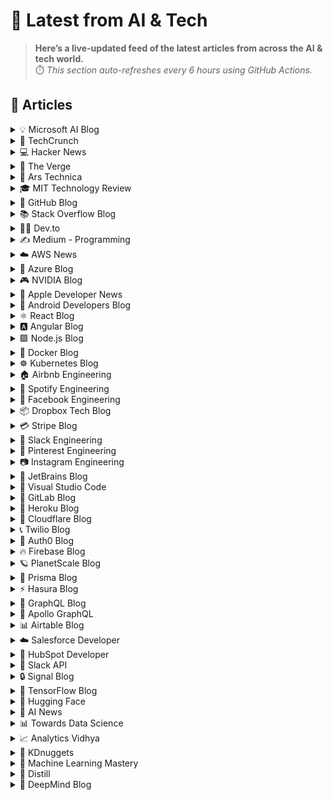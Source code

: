 # 📰 Latest from AI & Tech  

> **Here’s a live-updated feed of the latest articles from across the AI & tech world.**  
> ⏱️ *This section auto-refreshes every 6 hours using GitHub Actions.*

## 📰 Articles
<!-- BLOG-POST-LIST:START -->

<details>
<summary>💡 Microsoft AI Blog</summary>

- [A conversation with Kevin Scott: What’s next in AI](https://blogs.microsoft.com/ai/a-conversation-with-kevin-scott-whats-next-in-ai/) (2022-12-06)
- [From Hot Wheels to handling content: How brands are using Microsoft AI to be more productive and imaginative](https://blogs.microsoft.com/ai/from-hot-wheels-to-handling-content-how-brands-are-using-microsoft-ai-to-be-more-productive-and-imaginative/) (2022-10-12)
- [Microsoft open sources its ‘farm of the future’ toolkit](https://blogs.microsoft.com/ai/microsoft-open-sources-its-farm-of-the-future-toolkit/) (2022-10-06)
- [How data and AI will transform contact centres for financial services](https://cloudblogs.microsoft.com/industry-blog/en-gb/financial-services/2022/07/25/how-data-and-ai-will-transform-contact-centres-for-financial-services/) (2022-07-25)
- [AI-equipped drones study dolphins on the edge of extinction](https://news.microsoft.com/apac/features/ai-drones-dolphins-maui63/) (2022-07-21)

</details>

<details>
<summary>🚀 TechCrunch</summary>

- [A California bill that would regulate AI companion chatbots is close to becoming law](https://techcrunch.com/2025/09/10/a-california-bill-that-would-regulate-ai-companion-chatbots-is-close-to-becoming-law/) (2025-09-11)
- [Perplexity reportedly raised $200M at $20B valuation](https://techcrunch.com/2025/09/10/perplexity-reportedly-raised-200m-at-20b-valuation/) (2025-09-11)
- [Thinking Machines Lab wants to make AI models more consistent](https://techcrunch.com/2025/09/10/thinking-machines-lab-wants-to-make-ai-models-more-consistent/) (2025-09-10)
- [How to turn off autoplay on your social media feeds](https://techcrunch.com/2025/09/10/how-to-turn-off-autoplay-on-your-social-media-feeds/) (2025-09-10)
- [While US stalls, Australia and Anduril move to put XL undersea vehicle into service](https://techcrunch.com/2025/09/10/while-u-s-stalls-australia-and-anduril-move-to-put-xl-undersea-vehicle-into-service/) (2025-09-10)

</details>

<details>
<summary>💻 Hacker News</summary>

- [The Four Fallacies of Modern AI](https://blog.apiad.net/p/the-four-fallacies-of-modern-ai) (2025-09-11)
- [Court rejects Verizon claim that selling location data without consent is legal](https://arstechnica.com/tech-policy/2025/09/court-rejects-verizon-claim-that-selling-location-data-without-consent-is-legal/) (2025-09-11)
- [Where did the Smurfs get their hats (2018)](https://www.pipelinecomics.com/beginning-bd-smurfs-hats-origin/) (2025-09-11)
- [DOOMscrolling: The Game](https://ironicsans.ghost.io/doomscrolling-the-game/) (2025-09-10)
- [Intel's E2200 "Mount Morgan" IPU at Hot Chips 2025](https://chipsandcheese.com/p/intels-e2200-mount-morgan-ipu-at) (2025-09-10)

</details>

<details>
<summary>📱 The Verge</summary>

- [Charlie Kirk fatally shot at Turning Point USA event in Utah](https://www.theverge.com/news/776079/charlie-kirk-shooting) (2025-09-11)
- [How platforms are responding to the Charlie Kirk shooting](https://www.theverge.com/news/776187/charlie-kirk-shooting-videos-platforms-meta-youtube) (2025-09-10)
- [OpenAI reportedly signs $300 billion Project Stargate cloud deal with Oracle](https://www.theverge.com/ai-artificial-intelligence/776170/oracle-openai-300-billion-contract-project-stargate) (2025-09-10)
- [Amazon drivers could be wearing AR glasses with a built-in display next year](https://www.theverge.com/news/776155/amazon-augmented-reality-glasses-jayhawk-launch-rumors) (2025-09-10)
- [Ted Cruz’s new bill would let AI companies set their own rules for up to 10 years](https://www.theverge.com/ai-artificial-intelligence/776130/senator-ted-cruz-ai-sandbox-bill) (2025-09-10)

</details>

<details>
<summary>🔬 Ars Technica</summary>

- [Pentagon begins deploying new satellite network to link sensors with shooters](https://arstechnica.com/space/2025/09/pentagon-begins-deploying-new-satellite-network-to-link-sensors-with-shooters/) (2025-09-11)
- [Court rejects Verizon claim that selling location data without consent is legal](https://arstechnica.com/tech-policy/2025/09/court-rejects-verizon-claim-that-selling-location-data-without-consent-is-legal/) (2025-09-10)
- [After Ukrainian testing, drone detection radar doubles range with simple software patch](https://arstechnica.com/culture/2025/09/after-ukrainian-testing-drone-detection-radar-doubles-range-with-simple-software-patch/) (2025-09-10)
- [HBO Max is “way underpriced,” Warner Bros. Discovery CEO says](https://arstechnica.com/gadgets/2025/09/hbo-max-is-way-underpriced-warner-bros-discovery-ceo-says/) (2025-09-10)
- [Ousted CDC director to testify before Senate after RFK Jr. called her a liar](https://arstechnica.com/health/2025/09/ousted-cdc-director-to-testify-before-senate-after-rfk-jr-called-her-a-liar/) (2025-09-10)

</details>

<details>
<summary>🎓 MIT Technology Review</summary>

- [The Download: AI’s energy future](https://www.technologyreview.com/2025/09/10/1123489/the-download-ais-energy-future/) (2025-09-10)
- [Adapting to new threats with proactive risk management](https://www.technologyreview.com/2025/09/09/1123083/adapting-to-new-threats-with-proactive-risk-management/) (2025-09-09)
- [The Download: meet our AI innovators, and what happens when therapists use AI covertly](https://www.technologyreview.com/2025/09/09/1123447/the-download-meet-our-ai-innovators-and-what-happens-when-therapists-use-ai-covertly/) (2025-09-09)
- [Help! My therapist is secretly using ChatGPT](https://www.technologyreview.com/2025/09/09/1123386/help-my-therapist-is-secretly-using-chatgpt/) (2025-09-09)
- [AI is changing the grid. Could it help more than it harms?](https://www.technologyreview.com/2025/09/09/1123404/ai-grid-help/) (2025-09-09)

</details>

<details>
<summary>🐙 GitHub Blog</summary>

- [Your guide to GitHub Universe 2025: The schedule just launched!](https://github.blog/news-insights/company-news/your-guide-to-github-universe-2025-the-schedule-just-launched/) (2025-09-10)
- [How to use the GitHub and JFrog integration for secure, traceable builds from commit to production](https://github.blog/enterprise-software/devsecops/how-to-use-the-github-and-jfrog-integration-for-secure-traceable-builds-from-commit-to-production/) (2025-09-09)
- [How to debug a web app with Playwright MCP and GitHub Copilot](https://github.blog/ai-and-ml/github-copilot/how-to-debug-a-web-app-with-playwright-mcp-and-github-copilot/) (2025-09-05)
- [GitHub is enabling broader access for developers in Syria following new government trade rules](https://github.blog/company/github-is-enabling-broader-access-for-developers-in-syria-following-new-government-trade-rules/) (2025-09-05)
- [Building smarter interactions with MCP elicitation: From clunky tool calls to seamless user experiences](https://github.blog/ai-and-ml/github-copilot/building-smarter-interactions-with-mcp-elicitation-from-clunky-tool-calls-to-seamless-user-experiences/) (2025-09-04)

</details>

<details>
<summary>📚 Stack Overflow Blog</summary>

- [How AI is reshaping developer teams and the future of software development](https://stackoverflow.blog/2025/09/11/how-ai-is-reshaping-developer-teams/) (2025-09-11)
- [AI vs Gen Z: How AI has changed the career pathway for junior developers](https://stackoverflow.blog/2025/09/10/ai-vs-gen-z/) (2025-09-10)
- [We built stackoverflow.ai with the community and for the community](https://stackoverflow.blog/2025/09/09/we-built-stackoverflow-ai-with-the-community-and-for-the-community/) (2025-09-09)
- [Kotlin is more than just the Android house language](https://stackoverflow.blog/2025/09/05/kotlin-is-more-than-just-the-android-house-language/) (2025-09-05)
- [Back to school? Developers at Stack Overflow have some advice for you](https://stackoverflow.blog/2025/09/02/back-to-school-developers-at-stack-overflow-have-some-advice-for-you/) (2025-09-02)

</details>

<details>
<summary>👨‍💻 Dev.to</summary>

- [How do you keep async communication clear without making everyone write essays?](https://dev.to/clariti_22_6e89b280ccd102/how-do-you-keep-async-communication-clear-without-making-everyone-write-essays-3ack) (2025-09-11)
- [Text Base64 Encoder – Encode Your Text Online Effortlessly](https://dev.to/frontendtoolstech/text-base64-encoder-encode-your-text-online-effortlessly-11ce) (2025-09-11)
- [#DAY 5: Configuring the Data Pipeline](https://dev.to/samueladeduntan/day-5-configuring-the-data-pipeline-b1j) (2025-09-11)
- [Compile-Time vs Runtime Safety in React (TSX): The Power of never in TypeScript](https://dev.to/itsmearka/blog-3-compile-time-vs-runtime-implications-of-invalid-values-258k) (2025-09-11)
- [Ng-News 25/36: Q&A with Angular Team, Mutations in ngrx-toolkit](https://dev.to/this-is-angular/ng-news-2536-qa-with-angular-team-mutations-in-ngrx-toolkit-71c) (2025-09-11)

</details>

<details>
<summary>✍️ Medium - Programming</summary>

- [09389212898شماره خاله #شماره خاله#تهران #شماره خاله#اصفهان
شماره خاله #شماره خاله# تهران #شماره…](https://medium.com/@dhehxhehehsgsgsgegeg/09389212898%D8%B4%D9%85%D8%A7%D8%B1%D9%87-%D8%AE%D8%A7%D9%84%D9%87-%D8%B4%D9%85%D8%A7%D8%B1%D9%87-%D8%AE%D8%A7%D9%84%D9%87-%D8%AA%D9%87%D8%B1%D8%A7%D9%86-%D8%B4%D9%85%D8%A7%D8%B1%D9%87-%D8%AE%D8%A7%D9%84%D9%87-%D8%A7%D8%B5%D9%81%D9%87%D8%A7%D9%86-%D8%B4%D9%85%D8%A7%D8%B1%D9%87-%D8%AE%D8%A7%D9%84%D9%87-%D8%B4%D9%85%D8%A7%D8%B1%D9%87-%D8%AE%D8%A7%D9%84%D9%87-%D8%AA%D9%87%D8%B1%D8%A7%D9%86-%D8%B4%D9%85%D8%A7%D8%B1%D9%87-52a43f8cbe5c?source=rss------programming-5) (2025-09-11)
- [09389212898شماره خاله #شماره خاله#تهران #شماره خاله#اصفهان
شماره خاله #شماره خاله# تهران #شماره…](https://medium.com/@dhehxhehehsgsgsgegeg/09389212898%D8%B4%D9%85%D8%A7%D8%B1%D9%87-%D8%AE%D8%A7%D9%84%D9%87-%D8%B4%D9%85%D8%A7%D8%B1%D9%87-%D8%AE%D8%A7%D9%84%D9%87-%D8%AA%D9%87%D8%B1%D8%A7%D9%86-%D8%B4%D9%85%D8%A7%D8%B1%D9%87-%D8%AE%D8%A7%D9%84%D9%87-%D8%A7%D8%B5%D9%81%D9%87%D8%A7%D9%86-%D8%B4%D9%85%D8%A7%D8%B1%D9%87-%D8%AE%D8%A7%D9%84%D9%87-%D8%B4%D9%85%D8%A7%D8%B1%D9%87-%D8%AE%D8%A7%D9%84%D9%87-%D8%AA%D9%87%D8%B1%D8%A7%D9%86-%D8%B4%D9%85%D8%A7%D8%B1%D9%87-1e650d2ec40d?source=rss------programming-5) (2025-09-11)
- [09389212898شماره خاله #شماره خاله#تهران #شماره خاله#اصفهان
شماره خاله #شماره خاله# تهران #شماره…](https://medium.com/@dhehxhehehsgsgsgegeg/09389212898%D8%B4%D9%85%D8%A7%D8%B1%D9%87-%D8%AE%D8%A7%D9%84%D9%87-%D8%B4%D9%85%D8%A7%D8%B1%D9%87-%D8%AE%D8%A7%D9%84%D9%87-%D8%AA%D9%87%D8%B1%D8%A7%D9%86-%D8%B4%D9%85%D8%A7%D8%B1%D9%87-%D8%AE%D8%A7%D9%84%D9%87-%D8%A7%D8%B5%D9%81%D9%87%D8%A7%D9%86-%D8%B4%D9%85%D8%A7%D8%B1%D9%87-%D8%AE%D8%A7%D9%84%D9%87-%D8%B4%D9%85%D8%A7%D8%B1%D9%87-%D8%AE%D8%A7%D9%84%D9%87-%D8%AA%D9%87%D8%B1%D8%A7%D9%86-%D8%B4%D9%85%D8%A7%D8%B1%D9%87-c9af2ecf2e4e?source=rss------programming-5) (2025-09-11)
- [Struck gold Ultimate AI video tools](https://thxishwar.medium.com/struck-gold-ultimate-ai-video-tools-52e07786f50c?source=rss------programming-5) (2025-09-11)
- [️ My Cybersecurity Roadmap: From Curious Beginner to Ethical Hacker](https://medium.com/@vaghelajaydeep069/%EF%B8%8F-my-cybersecurity-roadmap-from-curious-beginner-to-ethical-hacker-7a58d37a51ef?source=rss------programming-5) (2025-09-11)

</details>

<details>
<summary>☁️ AWS News</summary>

- [AWS Weekly Roundup: AWS Transform, Amazon Neptune, and more (September 8, 2025)](https://aws.amazon.com/blogs/aws/aws-weekly-roundup-aws-transform-amazon-neptune-and-more-september-8-2025/) (2025-09-08)
- [Now Open — AWS Asia Pacific (New Zealand) Region](https://aws.amazon.com/blogs/aws/now-open-aws-asia-pacific-new-zealand-region/) (2025-09-01)
- [AWS Weekly Roundup: Amazon EC2, Amazon Q Developer, IPv6 updates, and more (September 1, 2025)](https://aws.amazon.com/blogs/aws/aws-weekly-roundup-amazon-ec2-amazon-q-developer-ipv6-updates-and-more-september-1-2025/) (2025-09-01)
- [New general-purpose Amazon EC2 M8i and M8i Flex instances are now available](https://aws.amazon.com/blogs/aws/new-general-purpose-amazon-ec2-m8i-and-m8i-flex-instances-are-now-available/) (2025-08-28)
- [AWS services scale to new heights for Prime Day 2025: key metrics and milestones](https://aws.amazon.com/blogs/aws/aws-services-scale-to-new-heights-for-prime-day-2025-key-metrics-and-milestones/) (2025-08-26)

</details>

<details>
<summary>🔵 Azure Blog</summary>

- [Agent Factory: Connecting agents, apps, and data with new open standards like MCP and A2A](https://azure.microsoft.com/en-us/blog/agent-factory-connecting-agents-apps-and-data-with-new-open-standards-like-mcp-and-a2a/) (2025-09-10)
- [Ask Ralph: Where style meets AI—a new era of conversational commerce](https://www.microsoft.com/en-us/industry/blog/retail/2025/09/09/ask-ralph-where-style-meets-ai-a-new-era-of-conversational-commerce/) (2025-09-09)
- [Azure mandatory multifactor authentication: Phase 2 starting in October 2025](https://azure.microsoft.com/en-us/blog/azure-mandatory-multifactor-authentication-phase-2-starting-in-october-2025/) (2025-09-05)
- [Microsoft Cost Management updates—July & August 2025](https://azure.microsoft.com/en-us/blog/microsoft-cost-management-updates-july-august-2025/) (2025-09-04)
- [Agent Factory: From prototype to production—developer tools and rapid agent development](https://azure.microsoft.com/en-us/blog/agent-factory-from-prototype-to-production-developer-tools-and-rapid-agent-development/) (2025-09-03)

</details>

<details>
<summary>🎮 NVIDIA Blog</summary>

- [Paint It Blackwell: GeForce RTX 5080 SuperPOD Rollout Begins](https://blogs.nvidia.com/blog/geforce-now-thursday-blackwell-rtx-launch/) (2025-09-10)
- [‘Safety First, Always,’ NVIDIA VP of Automotive Says, Unveiling the Future of AI-Defined Vehicles at IAA Mobility](https://blogs.nvidia.com/blog/iaa-mobility-ai-defined-vehicles/) (2025-09-09)
- [NVIDIA Blackwell Ultra Sets the Bar in New MLPerf Inference Benchmark](https://blogs.nvidia.com/blog/mlperf-inference-blackwell-ultra/) (2025-09-09)
- [NVIDIA Partners With AI Infrastructure Ecosystem to Unveil Reference Design for Giga-Scale AI Factories](https://blogs.nvidia.com/blog/ai-factories-reference-design/) (2025-09-09)
- [Get Started Using Generative AI for Content Creation With ComfyUI and NVIDIA RTX AI PCs](https://blogs.nvidia.com/blog/rtx-ai-garage-comfyui-wan-qwen-flux-krea-remix/) (2025-09-09)

</details>

<details>
<summary>🍎 Apple Developer News</summary>

- [App Store submissions now open for the latest OS releases](https://developer.apple.com/news/?id=6lxhtioi) (2025-09-09)
- [Hello Developer: September 2025](https://developer.apple.com/news/?id=6zd7a3al) (2025-09-02)
- [Awe dropping.](https://developer.apple.com/news/?id=p9nukitr) (2025-08-26)
- [Tax and Price Updates for Apps, In-App Purchases, and Subscriptions](https://developer.apple.com/news/?id=yo2104n5) (2025-08-21)
- [Hello Developer: August 2025](https://developer.apple.com/news/?id=4qkavrhc) (2025-08-05)

</details>

<details>
<summary>🤖 Android Developers Blog</summary>

- [HDR and User Interfaces](https://android-developers.googleblog.com/2025/09/hdr-and-user-interfaces.html) (2025-09-10)
- [#WeArePlay: Meet the people using Google AI to solve problems in agriculture, education, and pet care](https://android-developers.googleblog.com/2025/09/weareplay-meet-people-using-google-ai.html) (2025-09-10)
- [Improve app performance with optimized resource shrinking](https://android-developers.googleblog.com/2025/09/improve-app-performance-with-optimized-resource-shrinking.html) (2025-09-09)
- [Elevating media playback: Introducing preloading with Media3 - Part 1](https://android-developers.googleblog.com/2025/09/introducing-preloading-with-media3.html) (2025-09-05)
- [Best practices for migrating users to passkeys with Credential Manager](https://android-developers.googleblog.com/2025/09/best-practices-migrating-users-passkeys-credential-manager.html) (2025-09-04)

</details>

<details>
<summary>⚛️ React Blog</summary>

- [React Labs: What We've Been Working On – June 2022](https://reactjs.org/blog/2022/06/15/react-labs-what-we-have-been-working-on-june-2022.html) (2022-06-15)
- [React v18.0](https://reactjs.org/blog/2022/03/29/react-v18.html) (2022-03-29)
- [How to Upgrade to React 18](https://reactjs.org/blog/2022/03/08/react-18-upgrade-guide.html) (2022-03-08)
- [React Conf 2021 Recap](https://reactjs.org/blog/2021/12/17/react-conf-2021-recap.html) (2021-12-17)
- [The Plan for React 18](https://reactjs.org/blog/2021/06/08/the-plan-for-react-18.html) (2021-06-08)

</details>

<details>
<summary>🅰️ Angular Blog</summary>

- [Angular Summer Update 2025](https://blog.angular.dev/angular-summer-update-2025-1987592a0b42?source=rss----447683c3d9a3---4) (2025-08-29)
- [The Angular Custom Profiling Track is now available](https://blog.angular.dev/the-angular-custom-profiling-track-is-now-available-0f9d8d36218a?source=rss----447683c3d9a3---4) (2025-07-02)
- [Announcing Angular v20](https://blog.angular.dev/announcing-angular-v20-b5c9c06cf301?source=rss----447683c3d9a3---4) (2025-05-28)
- [Build AI-Powered Apps With Genkit and Angular](https://blog.angular.dev/build-ai-powered-apps-with-genkit-and-angular-707db8918c3a?source=rss----447683c3d9a3---4) (2025-03-18)
- [Seamless data fetching with httpResource](https://blog.angular.dev/seamless-data-fetching-with-httpresource-71ba7c4169b9?source=rss----447683c3d9a3---4) (2025-03-07)

</details>

<details>
<summary>🟩 Node.js Blog</summary>

- [Node.js v24.8.0 (Current)](https://nodejs.org/en/blog/release/v24.8.0) (2025-09-10)
- [Node.js v20.19.5 (LTS)](https://nodejs.org/en/blog/release/v20.19.5) (2025-09-03)
- [Node.js v22.19.0 (LTS)](https://nodejs.org/en/blog/release/v22.19.0) (2025-08-28)
- [Node.js v24.7.0 (Current)](https://nodejs.org/en/blog/release/v24.7.0) (2025-08-27)
- [Node.js v24.6.0 (Current)](https://nodejs.org/en/blog/release/v24.6.0) (2025-08-14)

</details>

<details>
<summary>🐳 Docker Blog</summary>

- [From Hallucinations to Prompt Injection: Securing AI Workflows at Runtime](https://www.docker.com/blog/secure-ai-agents-runtime-security/) (2025-09-10)
- [Docker Acquisition of MCP Defender Helps Meet Challenges of Securing the Agentic Future](https://www.docker.com/blog/docker-acquires-mcp-defender-ai-agent-security/) (2025-09-05)
- [Hybrid AI Isn’t the Future — It’s Here (and It Runs in Docker using the Minions protocol)](https://www.docker.com/blog/hybrid-ai-and-how-it-runs-in-docker/) (2025-09-04)
- [You are Doing MCP Wrong: 3 Big Misconceptions](https://www.docker.com/blog/mcp-misconceptions-tools-agents-not-api/) (2025-09-03)
- [Broadcom’s New Bitnami Restrictions? Migrate Easily with Docker](https://www.docker.com/blog/broadcoms-new-bitnami-restrictions-migrate-easily-with-docker/) (2025-08-30)

</details>

<details>
<summary>☸️ Kubernetes Blog</summary>

- [Kubernetes v1.34: Use An Init Container To Define App Environment Variables](https://kubernetes.io/blog/2025/09/10/kubernetes-v1-34-env-files/) (2025-09-10)
- [Kubernetes v1.34: Snapshottable API server cache](https://kubernetes.io/blog/2025/09/09/kubernetes-v1-34-snapshottable-api-server-cache/) (2025-09-09)
- [Kubernetes v1.34: VolumeAttributesClass for Volume Modification GA](https://kubernetes.io/blog/2025/09/08/kubernetes-v1-34-volume-attributes-class/) (2025-09-08)
- [Kubernetes v1.34: Pod Replacement Policy for Jobs Goes GA](https://kubernetes.io/blog/2025/09/05/kubernetes-v1-34-pod-replacement-policy-for-jobs-goes-ga/) (2025-09-05)
- [Kubernetes v1.34: PSI Metrics for Kubernetes Graduates to Beta](https://kubernetes.io/blog/2025/09/04/kubernetes-v1-34-introducing-psi-metrics-beta/) (2025-09-04)

</details>

<details>
<summary>🏠 Airbnb Engineering</summary>

- [Migrating Airbnb’s JVM Monorepo to Bazel](https://medium.com/airbnb-engineering/migrating-airbnbs-jvm-monorepo-to-bazel-33f90eda51ec?source=rss----53c7c27702d5---4) (2025-08-13)
- [Seamless Istio Upgrades at Scale](https://medium.com/airbnb-engineering/seamless-istio-upgrades-at-scale-bcb0e49c5cf8?source=rss----53c7c27702d5---4) (2025-08-07)
- [Achieving High Availability with distributed database on Kubernetes at Airbnb](https://medium.com/airbnb-engineering/achieving-high-availability-with-distributed-database-on-kubernetes-at-airbnb-58cc2e9856f4?source=rss----53c7c27702d5---4) (2025-07-28)
- [Understanding and Improving SwiftUI Performance](https://medium.com/airbnb-engineering/understanding-and-improving-swiftui-performance-37b77ac61896?source=rss----53c7c27702d5---4) (2025-06-24)
- [Load Testing with Impulse at Airbnb](https://medium.com/airbnb-engineering/load-testing-with-impulse-at-airbnb-f466874d03d2?source=rss----53c7c27702d5---4) (2025-06-09)

</details>

<details>
<summary>🎵 Spotify Engineering</summary>

- [Incident Report: Spotify Outage on April 16, 2025](https://engineering.atspotify.com/2025/5/incident-report-spotify-outage-on-april-16-2025/) (2025-05-09)
- [Celebrating Five Years of Backstage: From Open Source Project to Enterprise Business](https://engineering.atspotify.com/2025/4/celebrating-five-years-of-backstage/) (2025-04-23)
- [A Behind-the-Scenes Look at How We Release the Spotify App (Part 1)](https://engineering.atspotify.com/2025/4/how-we-release-the-spotify-app-part-1/) (2025-04-17)
- [An Insider’s Tips for Taking the Certified Backstage Associate (CBA) Exam](https://engineering.atspotify.com/2025/3/certified-backstage-associate-exam-tips/) (2025-03-25)
- [Building Confidence: A Case Study in How to Create Confidence Scores for GenAI Applications](https://engineering.atspotify.com/2024/12/building-confidence-a-case-study-in-how-to-create-confidence-scores-for-genai-applications/) (2024-12-12)

</details>

<details>
<summary>👥 Facebook Engineering</summary>

- [A New Ranking Framework for Better Notification Quality on Instagram](https://engineering.fb.com/2025/09/02/ml-applications/a-new-ranking-framework-for-better-notification-quality-on-instagram/) (2025-09-02)
- [Enabling Kotlin incremental compilation on Buck2](https://engineering.fb.com/2025/08/26/open-source/enabling-kotlin-incremental-compilation-on-buck2/) (2025-08-26)
- [Creating AI agent solutions for warehouse data access and security](https://engineering.fb.com/2025/08/13/data-infrastructure/agentic-solution-for-warehouse-data-access/) (2025-08-13)
- [Federation Platform and Privacy Waves: How Meta distributes compliance-related tasks at scale](https://engineering.fb.com/2025/08/11/security/federation-platform-privacy-waves-meta-distributes-compliance-tasks/) (2025-08-11)
- [Diff Risk Score: AI-driven risk-aware software development](https://engineering.fb.com/2025/08/06/developer-tools/diff-risk-score-drs-ai-risk-aware-software-development-meta/) (2025-08-06)

</details>

<details>
<summary>📦 Dropbox Tech Blog</summary>

- [Hack Week 2025: How these engineers liquid-cooled a GPU server](https://dropbox.tech/culture/hack-week-2025-liquid-cooling-gpu-server) (2025-08-27)
- [Driving AI adoption at Dropbox: a conversation with CTO Ali Dasdan](https://dropbox.tech/culture/ai-adoption-productivity-dropbox-cto-ali-dasdan) (2025-08-19)
- [Making file encryption fast and secure for teams with advanced key management](https://dropbox.tech/security/file-encryption-teams-advanced-key-management) (2025-07-10)
- [Seventh-generation server hardware at Dropbox: our most efficient and capable architecture yet](https://dropbox.tech/infrastructure/seventh-generation-server-hardware) (2025-07-02)
- [How we brought multimedia search to Dropbox Dash](https://dropbox.tech/infrastructure/multimedia-search-dropbox-dash-evolution) (2025-05-29)

</details>

<details>
<summary>💳 Stripe Blog</summary>

- [Introducing Tempo, the payments-first blockchain](https://tempo.xyz/launch-announcement) (2025-09-04)
- [The conversion paradox: 3DS trends in regulated markets](https://stripe.com/blog/3ds-trends-in-regulated-markets) (2025-08-26)
- [The top industries and business models using AI for fraud prevention](https://stripe.com/blog/top-industries-and-business-models-using-ai-for-fraud-prevention) (2025-08-12)
- [How we built it: Jurisdiction resolution for Stripe Tax](https://stripe.com/blog/how-we-built-it-jurisdiction-resolution-for-stripe-tax) (2025-07-10)
- [Inside the growth of the top AI companies on Stripe](https://stripe.com/blog/inside-the-growth-of-the-top-ai-companies-on-stripe) (2025-06-30)

</details>

<details>
<summary>💬 Slack Engineering</summary>

- [Building Slack’s Anomaly Event Response](https://slack.engineering/building-slacks-anomaly-event-response/) (2025-09-04)
- [Optimizing Our E2E Pipeline](https://slack.engineering/speedup-e2e-testing/) (2025-04-14)
- [How we built enterprise search to be secure and private](https://slack.engineering/how-we-built-enterprise-search-to-be-secure-and-private/) (2025-03-07)
- [Automated Accessibility Testing at Slack](https://slack.engineering/automated-accessibility-testing-at-slack/) (2025-01-07)
- [Migration Automation: Easing the Jenkins → GHA shift with help from AI](https://slack.engineering/migration-automation-easing-the-jenkins-%e2%86%92-gha-shift-with-help-from-ai/) (2024-12-16)

</details>

<details>
<summary>📌 Pinterest Engineering</summary>

- [Next Gen Data Processing at Massive Scale At Pinterest With Moka (Part 2 of 2)](https://medium.com/pinterest-engineering/next-gen-data-processing-at-massive-scale-at-pinterest-with-moka-part-2-of-2-d0210ded34e0?source=rss-ef81ef829bcb------2) (2025-09-10)
- [Developer Experience at Pinterest: The Journey to PinConsole](https://medium.com/pinterest-engineering/developer-experience-at-pinterest-the-journey-to-pinconsole-b34ac9e3bdd9?source=rss-ef81ef829bcb------2) (2025-08-22)
- [Debugging the One-in-a-Million Failure: Migrating Pinterest’s Search Infrastructure to Kubernetes](https://medium.com/pinterest-engineering/debugging-the-one-in-a-million-failure-migrating-pinterests-search-infrastructure-to-kubernetes-bef9af9dabf4?source=rss-ef81ef829bcb------2) (2025-07-16)
- [Next Gen Data Processing at Massive Scale At Pinterest With Moka (Part 1 of 2)](https://medium.com/pinterest-engineering/next-gen-data-processing-at-massive-scale-at-pinterest-with-moka-part-1-of-2-39a36d5e82c4?source=rss-ef81ef829bcb------2) (2025-07-11)
- [Scaling Pinterest ML Infrastructure with Ray: From Training to End-to-End ML Pipelines](https://medium.com/pinterest-engineering/scaling-pinterest-ml-infrastructure-with-ray-from-training-to-end-to-end-ml-pipelines-4038b9e837a0?source=rss-ef81ef829bcb------2) (2025-06-24)

</details>

<details>
<summary>📷 Instagram Engineering</summary>

- [The Instagram Engineering Blog has a new location](https://instagram-engineering.com/the-instagram-engineering-blog-has-a-new-location-85de9ab8d90f?source=rss----37dc2a3034f2---4) (2022-07-12)
- [Five things I learned about working on content quality at Instagram](https://instagram-engineering.com/five-things-i-learned-about-working-on-content-quality-at-instagram-5031b1342bea?source=rss----37dc2a3034f2---4) (2020-01-25)
- [Instagram Data Saver Mode](https://instagram-engineering.com/instagram-data-saver-mode-ffb01fd5a6bd?source=rss----37dc2a3034f2---4) (2019-12-13)
- [Powered by AI: Instagram’s Explore recommender system](https://instagram-engineering.com/powered-by-ai-instagrams-explore-recommender-system-7ca901d2a882?source=rss----37dc2a3034f2---4) (2019-11-26)
- [10 Questions with Shupin Mao, Well-being tech lead](https://instagram-engineering.com/10-questions-with-shupin-mao-well-being-tech-lead-3b19f19b168d?source=rss----37dc2a3034f2---4) (2019-11-08)

</details>

<details>
<summary>💎 JetBrains Blog</summary>

- [TeamCity 2025.07.2 Is Available](https://blog.jetbrains.com/teamcity/2025/09/teamcity-2025-07-2-bug-fix/) (2025-09-10)
- [Kotlin 2.2.20 Released](https://blog.jetbrains.com/kotlin/2025/09/kotlin-2-2-20-released/) (2025-09-10)
- [Junie Is Now Available in CLion: Supercharge Your C and C++ Development Today](https://blog.jetbrains.com/clion/2025/09/junie-availability/) (2025-09-10)
- [MPS 2025.2 Is Out!](https://blog.jetbrains.com/mps/2025/09/mps-2025-1-is-out-2/) (2025-09-09)
- [Investigating IntelliJ Platform UI Freezes](https://blog.jetbrains.com/platform/2025/09/investigating-intellij-platform-ui-freezes/) (2025-09-09)

</details>

<details>
<summary>📝 Visual Studio Code</summary>

- [VS Code Dev Days – Join an event near you to learn about AI-assisted development](https://code.visualstudio.com/blogs/2025/08/27/vscode-dev-days) (2025-08-26)
- [July 2025 (version 1.103)](https://code.visualstudio.com/updates/v1_103) (2025-08-07)
- [Command GitHub's Coding Agent from VS Code](https://code.visualstudio.com/blogs/2025/07/17/copilot-coding-agent) (2025-07-17)
- [June 2025 (version 1.102)](https://code.visualstudio.com/updates/v1_102) (2025-07-09)
- [Open Source AI Editor: First Milestone](https://code.visualstudio.com/blogs/2025/06/30/openSourceAIEditorFirstMilestone) (2025-06-30)

</details>

<details>
<summary>🦊 GitLab Blog</summary>

- [Supercharge your Git workflows](https://about.gitlab.com/blog/supercharge-your-git-workflows/) (2025-09-10)
- [A developer's guide to building secure retail apps with GitLab](https://about.gitlab.com/blog/a-developers-guide-to-building-secure-retail-apps-with-gitlab/) (2025-09-04)
- [Vibe coding with GitLab Duo Agent Platform: Issue to MR Flow](https://about.gitlab.com/blog/vibe-coding-with-gitlab-duo-agent-platform-issue-to-mr-flow/) (2025-09-03)
- [GitLab achieves ISO/IEC 42001 certification for AI governance](https://about.gitlab.com/blog/gitlab-achieves-iso-iec-42001-certification-for-ai-governance/) (2025-09-02)
- [Secure Rust development with GitLab](https://about.gitlab.com/blog/secure-rust-development-with-gitlab/) (2025-09-02)

</details>

<details>
<summary>💜 Heroku Blog</summary>

- [Securing Salesforce Integrations with Heroku AppLink](https://www.heroku.com/blog/securing-salesforce-integrations-with-heroku-applink/) (2025-09-10)
- [Triage and Fix with Confidence: heroku run and OTel on Heroku Fir](https://www.heroku.com/blog/heroku-run-and-otel-on-heroku-fir/) (2025-09-08)
- [Corrective Action Update for the Heroku June 10th Outage](https://www.heroku.com/blog/corrective-action-update-june-10-outage/) (2025-09-05)
- [Discover How Heroku’s AI PaaS Delivers Real-World Results at Dreamforce](https://www.heroku.com/blog/heroku-ai-paas-dreamforce-2025/) (2025-09-04)
- [Amazon Nova Models: Now Available on Heroku](https://www.heroku.com/blog/amazon-nova-models-now-available/) (2025-08-26)

</details>

<details>
<summary>🔶 Cloudflare Blog</summary>

- [Bringing Node.js HTTP servers to Cloudflare Workers](https://blog.cloudflare.com/bringing-node-js-http-servers-to-cloudflare-workers/) (2025-09-08)
- [Addressing the unauthorized issuance of multiple TLS certificates for 1.1.1.1](https://blog.cloudflare.com/unauthorized-issuance-of-certificates-for-1-1-1-1/) (2025-09-04)
- [AI Week 2025: Recap](https://blog.cloudflare.com/ai-week-2025-wrapup/) (2025-09-03)
- [The impact of the Salesloft Drift breach on Cloudflare and our customers](https://blog.cloudflare.com/response-to-salesloft-drift-incident/) (2025-09-02)
- [Automating threat analysis and response with Cloudy ](https://blog.cloudflare.com/automating-threat-analysis-and-response-with-cloudy/) (2025-08-29)

</details>

<details>
<summary>📞 Twilio Blog</summary>

- [
Perform a Warm Transfer to a Human Agent from the OpenAI Realtime API using Twilio Programmable SIP and TypeScript
](
https://www.twilio.com/en-us/blog/developers/tutorials/product/warm-transfer-openai-realtime-programmable-sip
) (2025-09-08)
- [
Compliance Toolkit: AI-powered support for SMS compliance
](
https://www.twilio.com/en-us/blog/products/launches/introducing-compliance-toolkit
) (2025-09-03)
- [
Calculating Character Count of RCS Messages
](
https://www.twilio.com/en-us/blog/developers/rcs-character-count
) (2025-09-03)
- [
Laravel Queries: Learn by Building a Data Table
](
https://www.twilio.com/en-us/blog/developers/community/laravel-queries-learn-by-building-a-data-table
) (2025-09-02)
- [
Guide to Apple Mail Privacy Protection (MPP) & iOS 18 (2025)
](
https://www.twilio.com/en-us/blog/insights/apple-mail-privacy-protection
) (2025-09-01)

</details>

<details>
<summary>🔐 Auth0 Blog</summary>

- [Defending Against AI-Powered CLI Supply Chain Attacks](https://auth0.com/blog/defending-against-ai-powered-cli-supply-chain-attacks/) (2025-09-10)
- [August 2025 in Auth0: Non-Unique Emails, DPoP, and TLS Fingerprints](https://auth0.com/blog/august-2025-in-auth0-non-unique-emails-dpop-and-tls-fingerprints/) (2025-09-09)
- [How to Configure the Auth0 MCP Server in VS Code for AI Assistant Integration](https://auth0.com/blog/auth0-mcp-server-in-vscode/) (2025-09-08)
- [Dealing With Non-Human Identities](https://auth0.com/blog/dealing-with-non-human-identities-nhi/) (2025-09-05)
- [Fine-Grained Authorization in ASP.NET Core with Auth0 FGA](https://auth0.com/blog/fine-grained-authorization-in-aspnet-core-with-auth0-fga/) (2025-09-05)

</details>

<details>
<summary>🔥 Firebase Blog</summary>

- [#FirebaserFriday: Frank van Puffelen](http://firebase.googleblog.com/2022/02/meet-firebaser-Puf.html) (2022-03-18)
- [How Firebase Performance Monitoring optimized app startup time](http://firebase.googleblog.com/2022/03/how-Firebase-Performance-Monitoring-optimized-app-startup-time.html) (2022-03-09)
- [Using Machine Learning to optimize mobile game experiences](http://firebase.googleblog.com/2022/02/custom-ondevice-machine-learning.html) (2022-02-15)
- [Accept Payments with Cloud Firestore and Google Pay](http://firebase.googleblog.com/2022/02/accept-payments-with-Cloud-Firestore-and-Google-Pay.html) (2022-02-11)
- [Everything you need to know about Remote Config’s latest personalization feature](http://firebase.googleblog.com/2022/01/remote-config-personalization-overview.html) (2022-01-26)

</details>

<details>
<summary>🪐 PlanetScale Blog</summary>

- [Announcing Neki](https://planetscale.com/blog/announcing-neki) (2025-08-11)
- [Caching](https://planetscale.com/blog/caching) (2025-07-08)
- [The principles of extreme fault tolerance](https://planetscale.com/blog/the-principles-of-extreme-fault-tolerance) (2025-07-03)
- [Announcing PlanetScale for Postgres](https://planetscale.com/blog/planetscale-for-postgres) (2025-07-01)
- [Benchmarking Postgres](https://planetscale.com/blog/benchmarking-postgres) (2025-07-01)

</details>

<details>
<summary>🔷 Prisma Blog</summary>

- [Key takeaways from the Discover Data DX virtual event](https://www.prisma.io/blog/datadx-event-recap-z5Pcp6HzBz5m) (2023-12-13)
- [Prisma Accelerate now in General Availability](https://www.prisma.io/blog/accelerate-ga-release-I9cQM6bSf2g6) (2023-10-26)
- [Support for Serverless Database Drivers in Prisma ORM Is Now in Preview](https://www.prisma.io/blog/serverless-database-drivers-KML1ehXORxZV) (2023-10-06)
- [Launching the Data DX Manifesto: Shaping a new paradigm in data-driven development](https://www.prisma.io/blog/datadx-manifesto-ikgyqj170k8h) (2023-10-05)
- [SQLite on the Edge: Prisma Support for Turso is in Early Access](https://www.prisma.io/blog/prisma-turso-ea-support-rXGd_Tmy3UXX) (2023-09-28)

</details>

<details>
<summary>⚡ Hasura Blog</summary>

- [Data access layer: Unlocking the full potential of financial data](https://hasura.io/blog/data-access-layer-unlocking-the-full-potential-of-financial-data/) (2025-03-24)
- [Time-traveling through your data architecture: Using data agents to understand change](https://hasura.io/blog/time-traveling-through-your-data-architecture-using-data-agents-to-understand-change/) (2025-03-19)
- [Data products, data contracts: A new model for data management in financial services](https://hasura.io/blog/data-products-data-contracts-a-new-model-for-data-management-in-financial-services/) (2025-03-18)
- [How PromptQL achieves 100% accuracy for AI on enterprise data](https://hasura.io/blog/how-promptql-achieves-100-accuracy-for-ai-on-enterprise-data/) (2025-03-11)
- [Hasura: Powerful access control on MongoDB data](https://hasura.io/blog/hasura-powerful-access-control-on-mongodb-data/) (2025-03-05)

</details>

<details>
<summary>🔗 GraphQL Blog</summary>

- [Introducing the New GraphQL.org: A Decade of Evolution, Redesigned](https://graphql.org/blog/2025-09-08-announcing-graphqldotorg) (2025-09-08)
- [Announcing the September 2025 Edition of the GraphQL Specification](https://graphql.org/blog/2025-09-08-september-edition) (2025-09-08)
- [GraphQL: Supercharging AI](https://graphql.org/blog/2025-07-03-graphql-supercharging-ai) (2025-07-03)
- [📣 May 2025 GraphQL Foundation Board Meeting Recap](https://graphql.org/blog/2025-06-27-governing-board-recap) (2025-06-27)
- [GraphQL.js Docs Updates, April - May 2025](https://graphql.org/blog/2025-06-26-docs-updates) (2025-06-26)

</details>

<details>
<summary>🚀 Apollo GraphQL</summary>

- [Apollo Client 4.0: A Leaner and Cleaner GraphQL Client with No Compromises](https://www.apollographql.com/blog/announcing-apollo-client-4-0) (2025-09-03)
- [How Indeed’s Bold Bet on Parallel API Platforms Paid Off](https://www.apollographql.com/blog/how-indeeds-bold-bet-on-parallel-api-platforms-paid-off) (2025-09-02)
- [MCP Server Builder Drop: July Highlights from San Francisco and New York](https://www.apollographql.com/blog/mcp-server-builder-drop-july-highlights-from-san-francisco-and-new-york) (2025-08-12)
- [Introducing Authorization for Apollo MCP Server: Secure AI Access to Your GraphQL APIs](https://www.apollographql.com/blog/introducing-authorization-for-apollo-mcp-server) (2025-08-08)
- [Announcing the Apollo GraphOS Operator in Public Preview](https://www.apollographql.com/blog/announcing-the-apollo-graphos-operator-in-public-preview) (2025-08-05)

</details>

<details>
<summary>📊 Airtable Blog</summary>

- [Automate 5X more work at the same cost with Airtable AI](https://blog.airtable.com/airtable-ai-price-change/) (2025-05-14)
- [Airtable is now available in AWS Marketplace](https://blog.airtable.com/airtable-available-in-aws-marketplace/) (2024-11-12)
- [It’s time to change the way we build digital products. Introducing, ProductCentral.](https://blog.airtable.com/change-way-build-digital-products/) (2024-10-15)
- [New capabilities to unlock agility at scale](https://blog.airtable.com/launching-new-capabilities-for-the-enterprise/) (2024-09-26)
- [Product in the age of AI: Three bold predictions for the future of product management](https://blog.airtable.com/future-of-product-management/) (2024-09-05)

</details>

<details>
<summary>☁️ Salesforce Developer</summary>

- [AuraEnabled Apex Methods Are Now Available as Agent Actions](https://developer.salesforce.com/blogs/2025/09/auraenabled-apex-methods-are-now-available-as-agent-actions.html) (2025-09-09)
- [The Salesforce Developer’s Guide to the Winter ’26 Release](https://developer.salesforce.com/blogs/2025/09/winter26-developers.html) (2025-09-08)
- [Build and Manage Agents with Agentforce Python SDK](https://developer.salesforce.com/blogs/2025/09/build-and-manage-agents-with-agentforce-python-sdk.html) (2025-09-04)
- [A Developer’s Guide to Context Engineering with Agentforce](https://developer.salesforce.com/blogs/2025/08/a-developers-guide-to-context-engineering-with-agentforce.html) (2025-08-26)
- [Secure Service Agents with Customer Verification](https://developer.salesforce.com/blogs/2025/08/secure-service-agents-with-customer-verification.html) (2025-08-21)

</details>

<details>
<summary>🧡 HubSpot Developer</summary>

- [Navigating the Reimagined Marketplace for App Developers](https://developers.hubspot.com/blog/reimagined-marketplace-for-app-developers) (2025-09-03)
- [Fall Spotlight 2025: A Look at Tools for Developers](https://developers.hubspot.com/blog/a-look-at-tools-for-developers) (2025-09-02)
- [Build Faster, Deliver Smarter: Introducing the HubSpot Developer Platform](https://developers.hubspot.com/blog/introducing-hubspot-developer-platform) (2025-09-02)
- [A Developer's Guide to Building on the HubSpot Marketplace: The Swarm's Journey](https://developers.hubspot.com/blog/a-developers-guide-to-building-on-the-hubspot-marketplace-the-swarms-journey) (2025-08-29)
- [The Developer’s Guide to INBOUND25](https://developers.hubspot.com/blog/the-developers-guide-to-inbound25) (2025-08-08)

</details>

<details>
<summary>💬 Slack API</summary>

- [Workforce Lab Expert Panel – AI agents and the future of work](https://slack.com/blog/news/workforce-lab-expert-panel-ai-agents-and-the-future-of-work) (2025-09-03)
- [AI Summarization: A Guide to Conquering Information Overload](https://slack.com/blog/productivity/ai-summarization-a-guide-to-conquering-information-overload) (2025-08-31)
- [Unlock the Full Power of Your Tech Stack with Slack Work Objects](https://slack.com/blog/news/slack-work-objects-integration) (2025-08-27)
- [Why Your Next Big Idea Needs a Proof of Concept First](https://slack.com/blog/productivity/why-your-next-big-idea-needs-a-proof-of-concept-first) (2025-08-26)
- [7 Team-Building Activities To Move Forward as One](https://slack.com/blog/collaboration/team-building-activities-move-forward) (2025-08-20)

</details>

<details>
<summary>🔒 Signal Blog</summary>

- [Introducing Signal Secure Backups](https://signal.org/blog/introducing-secure-backups/) (2025-09-08)
- [By Default, Signal Doesn't Recall](https://signal.org/blog/signal-doesnt-recall/) (2025-05-21)
- [A Synchronized Start for Linked Devices](https://signal.org/blog/a-synchronized-start-for-linked-devices/) (2025-01-27)
- [Improving Private Signal Calls: Call Links & More](https://signal.org/blog/call-links/) (2024-11-11)
- [Proxy Please: Help People Connect to Signal](https://signal.org/blog/proxy-please/) (2024-08-09)

</details>

<details>
<summary>🧠 TensorFlow Blog</summary>

- [What's new in TensorFlow 2.20](https://blog.tensorflow.org/2025/08/whats-new-in-tensorflow-2-20.html) (2025-08-19)
- [What's new in TensorFlow 2.19](https://blog.tensorflow.org/2025/03/whats-new-in-tensorflow-2-19.html) (2025-03-13)
- [Introducing Wake Vision: A High-Quality, Large-Scale Dataset for TinyML Computer Vision Applications](https://blog.tensorflow.org/2024/12/introducing-wake-vision-new-dataset-for-person-detection-in-tinyml.html) (2024-12-05)
- [MLSysBook.AI: Principles and Practices of Machine Learning Systems Engineering](https://blog.tensorflow.org/2024/11/mlsysbookai-principles-and-practices-of-machine-learning-systems-engineering.html) (2024-11-19)
- [What's new in TensorFlow 2.18](https://blog.tensorflow.org/2024/10/whats-new-in-tensorflow-218.html) (2024-10-28)

</details>

<details>
<summary>🤗 Hugging Face</summary>

- [Jupyter Agents: training LLMs to reason with notebooks](https://huggingface.co/blog/jupyter-agent-2) (2025-09-10)
- [mmBERT: ModernBERT goes Multilingual](https://huggingface.co/blog/mmbert) (2025-09-09)
- [Welcome EmbeddingGemma, Google's new efficient embedding model](https://huggingface.co/blog/embeddinggemma) (2025-09-04)
- [Make your ZeroGPU Spaces go brrr with PyTorch ahead-of-time compilation](https://huggingface.co/blog/zerogpu-aoti) (2025-09-02)
- [Generate Images with Claude and Hugging Face](https://huggingface.co/blog/claude-and-mcp) (2025-08-19)

</details>

<details>
<summary>🤖 AI News</summary>

- [Thinking Machines becomes OpenAI’s first services partner in APAC](https://www.artificialintelligence-news.com/news/thinking-machines-becomes-openai-first-services-partner-in-apac/) (2025-09-09)
- [Alibaba’s new Qwen model to supercharge AI transcription tools](https://www.artificialintelligence-news.com/news/alibaba-new-qwen-model-supercharge-ai-transcription-tools/) (2025-09-08)
- [Siddhartha Choudhury, Booking.com: Fighting online fraud with AI](https://www.artificialintelligence-news.com/news/siddhartha-choudhury-booking-com-fighting-online-fraud-with-ai/) (2025-09-08)
- [UK AI sector growth hits record £2.9B investment ](https://www.artificialintelligence-news.com/news/uk-ai-sector-growth-hits-record-2-9b-investment/) (2025-09-05)
- [Switzerland releases 100% open AI model](https://www.artificialintelligence-news.com/news/switzerland-releases-its-own-fully-open-ai-model/) (2025-09-04)

</details>

<details>
<summary>📊 Towards Data Science</summary>

- [Is Your Training Data Representative? A Guide to Checking with PSI in Python](https://towardsdatascience.com/assessment-of-representativeness-between-two-populations-to-ensure-valid-performance-2/) (2025-09-10)
- [Fighting Back Against Attacks in Federated Learning ](https://towardsdatascience.com/fighting-back-against-attacks-in-federated-learning/) (2025-09-10)
- [When A Difference Actually Makes A Difference](https://towardsdatascience.com/when-a-difference-actually-makes-a-difference/) (2025-09-10)
- [Why Task-Based Evaluations Matter](https://towardsdatascience.com/why-task-based-evaluations-matter/) (2025-09-10)
- [How to Build an AI Budget-Planning Optimizer for Your 2026 CAPEX Review: LangGraph, FastAPI, and n8n](https://towardsdatascience.com/how-to-build-an-ai-budget-planning-optimizer-for-your-2026-capex-review-langgraph-fastapi-and-n8n/) (2025-09-10)

</details>

<details>
<summary>📈 Analytics Vidhya</summary>

- [Better Than GPT-5? We Try ERNIE X1.1, Baidu’s Latest AI Model](https://www.analyticsvidhya.com/blog/2025/09/ernie-x1-1/) (2025-09-10)
- [15 Nano Banana Prompts to Try Today!](https://www.analyticsvidhya.com/blog/2025/09/nano-banana-prompts/) (2025-09-10)
- [OpenAI Announces Jobs Platform, Certifications For AI-Powered Job Roles](https://www.analyticsvidhya.com/blog/2025/09/openai-jobs-platform-certifications-for-ai-jobs/) (2025-09-09)
- [Nano Banana vs. Qwen Image: Which is Better?](https://www.analyticsvidhya.com/blog/2025/09/nano-banana-vs-qwen-image/) (2025-09-09)
- [Embedding Gemma: On-Device RAG Made Easy](https://www.analyticsvidhya.com/blog/2025/09/embeddinggemma/) (2025-09-08)

</details>

<details>
<summary>💎 KDnuggets</summary>

- [5 Portfolio Mistakes That Keep Data Scientists From Getting Hired](https://www.kdnuggets.com/5-portfolio-mistakes-that-keep-data-scientists-from-getting-hired) (2025-09-10)
- [A Gentle Introduction to Docker for Python Developers](https://www.kdnuggets.com/a-gentle-introduction-to-docker-for-python-developers) (2025-09-09)
- [Ray or Dask? A Practical Guide for Data Scientists](https://www.kdnuggets.com/ray-or-dask-a-practical-guide-for-data-scientists) (2025-09-09)
- [5 Free AI Courses from Hugging Face](https://www.kdnuggets.com/5-free-ai-courses-from-hugging-face) (2025-09-09)
- [The Raku Programming Language: There’s More Than One Way To Do It](https://www.kdnuggets.com/the-raku-programming-language-theres-more-than-one-way-to-do-it) (2025-09-08)

</details>

<details>
<summary>🎯 Machine Learning Mastery</summary>

- [10 Common Misconceptions About Large Language Models](https://machinelearningmastery.com/10-common-misconceptions-about-large-language-models/) (2025-09-10)
- [Multi-Agent Systems: The Next Frontier in AI-Driven Cyber Defense](https://machinelearningmastery.com/multi-agent-systems-the-next-frontier-in-ai-driven-cyber-defense/) (2025-09-09)
- [ROC AUC vs Precision-Recall for Imbalanced Data](https://machinelearningmastery.com/roc-auc-vs-precision-recall-for-imbalanced-data/) (2025-09-09)
- [7 Scikit-learn Tricks for Optimized Cross-Validation](https://machinelearningmastery.com/7-scikit-learn-tricks-for-optimized-cross-validation/) (2025-09-08)
- [A Gentle Introduction to Batch Normalization](https://machinelearningmastery.com/a-gentle-introduction-to-batch-normalization/) (2025-09-05)

</details>

<details>
<summary>🔬 Distill</summary>

- [Understanding Convolutions on Graphs](https://distill.pub/2021/understanding-gnns) (2021-09-02)
- [A Gentle Introduction to Graph Neural Networks](https://distill.pub/2021/gnn-intro) (2021-09-02)
- [Distill Hiatus](https://distill.pub/2021/distill-hiatus) (2021-07-02)
- [Adversarial Reprogramming of Neural Cellular Automata](https://distill.pub/selforg/2021/adversarial) (2021-05-06)
- [Weight Banding](https://distill.pub/2020/circuits/weight-banding) (2021-04-08)

</details>

<details>
<summary>🧠 DeepMind Blog</summary>

- [Using AI to perceive the universe in greater depth](https://deepmind.google/discover/blog/using-ai-to-perceive-the-universe-in-greater-depth/) (2025-09-04)
- [Image editing in Gemini just got a major upgrade](https://deepmind.google/discover/blog/image-editing-in-gemini-just-got-a-major-upgrade/) (2025-08-26)
- [Introducing Gemma 3 270M: The compact model for hyper-efficient AI](https://deepmind.google/discover/blog/introducing-gemma-3-270m-the-compact-model-for-hyper-efficient-ai/) (2025-08-14)
- [How AI is helping advance the science of bioacoustics to save endangered species](https://deepmind.google/discover/blog/how-ai-is-helping-advance-the-science-of-bioacoustics-to-save-endangered-species/) (2025-08-07)
- [Genie 3: A new frontier for world models](https://deepmind.google/discover/blog/genie-3-a-new-frontier-for-world-models/) (2025-08-05)

</details>
<!-- BLOG-POST-LIST:END -->
